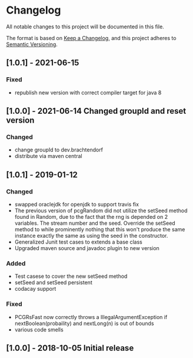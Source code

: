 # Changelog
All notable changes to this project will be documented in this file.

The format is based on [Keep a Changelog](https://keepachangelog.com/en/1.0.0/),
and this project adheres to [Semantic Versioning](https://semver.org/spec/v2.0.0.html).

## [1.0.1] - 2021-06-15
### Fixed
- republish new version with correct compiler target for java 8

## [1.0.0] - 2021-06-14 Changed groupId and reset version

### Changed
- change groupId to dev.brachtendorf
- distribute via maven central

## [1.0.1] - 2019-01-12

### Changed
- swapped oraclejdk for openjdk to support travis fix
- The previous version of pcgRandom did not utilize the setSeed method found in Random, due to the 
fact that the rng is depended on 2 variables. The stream number and the seed. Override the setSeed 
method to while prominently nothing that this won't produce
the same instance exactly the same as using the seed in the constructor.
- Generalized Junit test cases to extends a base class
- Upgraded maven source and javadoc plugin to new version

### Added
 - Test casese to cover the new setSeed method
 - setSeed and setSeed persistent
 - codacay support
 
### Fixed
- PCGRsFast now correctly throws a IllegalArgumentException if nextBoolean(probaility) and nextLong(n) is out of bounds
- various code smells

## [1.0.0] - 2018-10-05 Initial release

